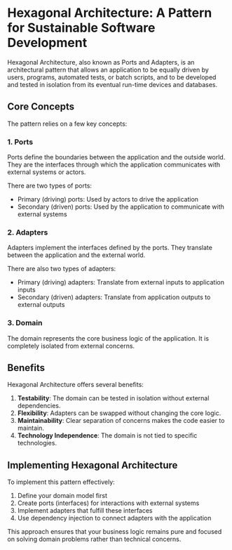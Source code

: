 # Hexagonal Architecture: A Pattern for Sustainable Software Development

Hexagonal Architecture, also known as Ports and Adapters, is an architectural pattern that allows an application to be equally driven by users, programs, automated tests, or batch scripts, and to be developed and tested in isolation from its eventual run-time devices and databases.

## Core Concepts

The pattern relies on a few key concepts:

### 1. Ports
Ports define the boundaries between the application and the outside world. They are the interfaces through which the application communicates with external systems or actors. 

There are two types of ports:
- Primary (driving) ports: Used by actors to drive the application
- Secondary (driven) ports: Used by the application to communicate with external systems

### 2. Adapters
Adapters implement the interfaces defined by the ports. They translate between the application and the external world.

There are also two types of adapters:
- Primary (driving) adapters: Translate from external inputs to application inputs
- Secondary (driven) adapters: Translate from application outputs to external outputs

### 3. Domain
The domain represents the core business logic of the application. It is completely isolated from external concerns.

## Benefits

Hexagonal Architecture offers several benefits:

1. **Testability**: The domain can be tested in isolation without external dependencies.
2. **Flexibility**: Adapters can be swapped without changing the core logic.
3. **Maintainability**: Clear separation of concerns makes the code easier to maintain.
4. **Technology Independence**: The domain is not tied to specific technologies.

## Implementing Hexagonal Architecture

To implement this pattern effectively:

1. Define your domain model first
2. Create ports (interfaces) for interactions with external systems
3. Implement adapters that fulfill these interfaces
4. Use dependency injection to connect adapters with the application

This approach ensures that your business logic remains pure and focused on solving domain problems rather than technical concerns.